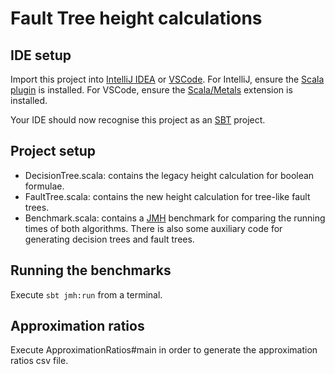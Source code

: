 # Fault Tree height calculations

## IDE setup

Import this project into [IntelliJ IDEA](https://www.jetbrains.com/idea/) or [VSCode](https://code.visualstudio.com/).
For IntelliJ, ensure the [Scala plugin](https://plugins.jetbrains.com/plugin/1347-scala) is installed.
For VSCode, ensure the [Scala/Metals](https://scalameta.org/metals/docs/editors/vscode/) extension is installed.

Your IDE should now recognise this project as an [SBT](https://www.scala-sbt.org/) project.

## Project setup

- DecisionTree.scala: contains the legacy height calculation for boolean formulae.
- FaultTree.scala: contains the new height calculation for tree-like fault trees.
- Benchmark.scala: contains a [JMH](https://openjdk.org/projects/code-tools/jmh/) benchmark for comparing the running times of both algorithms.
  There is also some auxiliary code for generating decision trees and fault trees.

## Running the benchmarks

Execute `sbt jmh:run` from a terminal.

## Approximation ratios

Execute ApproximationRatios#main in order to generate the approximation ratios csv file.
